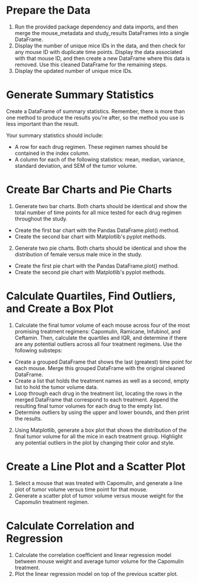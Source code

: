 # Prepare the Data
1. Run the provided package dependency and data imports, and then merge the mouse_metadata and study_results DataFrames into a single DataFrame.
2. Display the number of unique mice IDs in the data, and then check for any mouse ID with duplicate time points. Display the data associated with that mouse ID, and then create a new DataFrame where this data is removed. Use this cleaned DataFrame for the remaining steps.
3. Display the updated number of unique mice IDs.

# Generate Summary Statistics
Create a DataFrame of summary statistics. Remember, there is more than one method to produce the results you're after, so the method you use is less important than the result.

Your summary statistics should include:
- A row for each drug regimen. These regimen names should be contained in the index column.
- A column for each of the following statistics: mean, median, variance, standard deviation, and SEM of the tumor volume.

# Create Bar Charts and Pie Charts
1. Generate two bar charts. Both charts should be identical and show the total number of time points for all mice tested for each drug regimen throughout the study.
- Create the first bar chart with the Pandas DataFrame.plot() method.
- Create the second bar chart with Matplotlib's pyplot methods.

2. Generate two pie charts. Both charts should be identical and show the distribution of female versus male mice in the study.
- Create the first pie chart with the Pandas DataFrame.plot() method.
- Create the second pie chart with Matplotlib's pyplot methods.

# Calculate Quartiles, Find Outliers, and Create a Box Plot
1. Calculate the final tumor volume of each mouse across four of the most promising treatment regimens: Capomulin, Ramicane, Infubinol, and Ceftamin. Then, calculate the quartiles and IQR, and determine if there are any potential outliers across all four treatment regimens. Use the following substeps:
- Create a grouped DataFrame that shows the last (greatest) time point for each mouse. Merge this grouped DataFrame with the original cleaned DataFrame.
- Create a list that holds the treatment names as well as a second, empty list to hold the tumor volume data.
- Loop through each drug in the treatment list, locating the rows in the merged DataFrame that correspond to each treatment. Append the resulting final tumor volumes for each drug to the empty list.
- Determine outliers by using the upper and lower bounds, and then print the results.

2. Using Matplotlib, generate a box plot that shows the distribution of the final tumor volume for all the mice in each treatment group. Highlight any potential outliers in the plot by changing their color and style.


# Create a Line Plot and a Scatter Plot
1. Select a mouse that was treated with Capomulin, and generate a line plot of tumor volume versus time point for that mouse.
2. Generate a scatter plot of tumor volume versus mouse weight for the Capomulin treatment regimen.

# Calculate Correlation and Regression
1. Calculate the correlation coefficient and linear regression model between mouse weight and average tumor volume for the Capomulin treatment.
2. Plot the linear regression model on top of the previous scatter plot.
